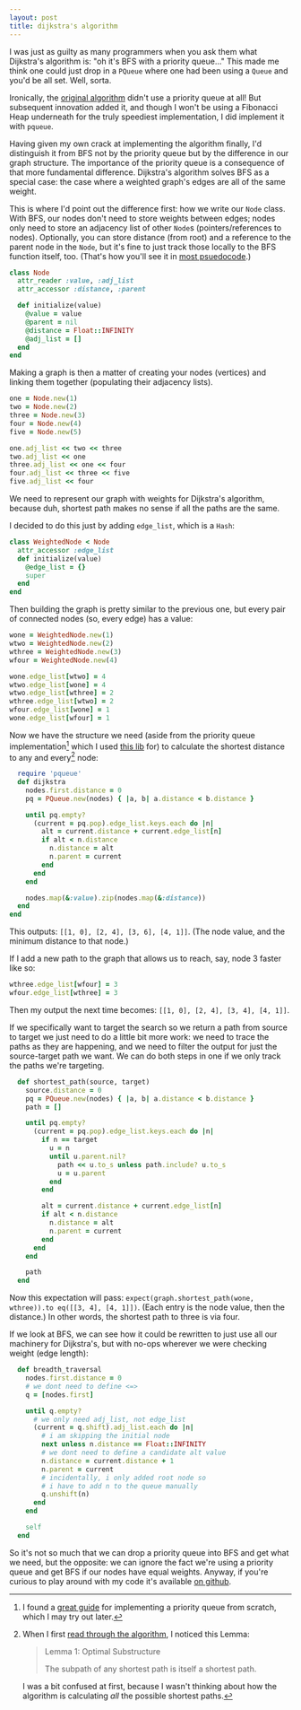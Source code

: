```yaml
---
layout: post
title: dijkstra's algorithm
---
```


I was just as guilty as many programmers when you ask them what Dijkstra's
algorithm is: "oh it's BFS with a priority queue..." This made me think
one could just drop in a `PQueue` where one had been using a `Queue` and
you'd be all set. Well, sorta.

Ironically, the [original
algorithm](http://www.cse.unt.edu/~tarau/teaching/AnAlgo/Dijkstra's%20algorithm.pdf)
didn't use a priority queue at all! But subsequent innovation added it,
and though I won't be using a Fibonacci Heap underneath for the truly
speediest implementation, I did implement it with `pqueue`.

Having given my own crack at implementing the algorithm finally, I'd
distinguish it from BFS not by the priority queue but by the difference in
our graph structure. The importance of the priority queue is a consequence
of that more fundamental difference. Dijkstra's algorithm solves BFS as
a special case: the case where a weighted graph's edges are all of the
same weight.

This is where I'd point out the difference first: how we write our `Node`
class. With BFS, our nodes don't need to store weights between
edges; nodes only need to store an adjacency list of other `Node`s
(pointers/references to nodes). Optionally, you can store distance (from
root) and a reference to the parent node in the `Node`, but it's fine to
just track those locally to the BFS function itself, too. (That's how
you'll see it in [most
psuedocode](https://en.wikipedia.org/wiki/Dijkstra%27s_algorithm#Pseudocode).)

```ruby
class Node
  attr_reader :value, :adj_list
  attr_accessor :distance, :parent

  def initialize(value)
    @value = value
    @parent = nil
    @distance = Float::INFINITY
    @adj_list = []
  end
end
```

Making a graph is then a matter of creating your nodes (vertices) and
linking them together (populating their adjacency lists).

```ruby
one = Node.new(1)
two = Node.new(2)
three = Node.new(3)
four = Node.new(4)
five = Node.new(5)

one.adj_list << two << three
two.adj_list << one
three.adj_list << one << four
four.adj_list << three << five
five.adj_list << four
```

We need to represent our graph with weights for Dijkstra's algorithm,
because duh, shortest path makes no sense if all the paths are the same.

I decided to do this just by adding `edge_list`, which is a `Hash`:

```ruby
class WeightedNode < Node
  attr_accessor :edge_list
  def initialize(value)
    @edge_list = {}
    super
  end
end
```

Then building the graph is pretty similar to the previous one, but every
pair of connected nodes (so, every edge) has a value:

```ruby
wone = WeightedNode.new(1)
wtwo = WeightedNode.new(2)
wthree = WeightedNode.new(3)
wfour = WeightedNode.new(4)

wone.edge_list[wtwo] = 4
wtwo.edge_list[wone] = 4
wtwo.edge_list[wthree] = 2
wthree.edge_list[wtwo] = 2
wfour.edge_list[wone] = 1
wone.edge_list[wfour] = 1
```

Now we have the structure we need (aside from the priority queue
implementation[^1] which I used [this
lib](https://github.com/rubyworks/pqueue) for) to calculate the shortest
distance to any and every[^2] node:

```ruby
  require 'pqueue'
  def dijkstra
    nodes.first.distance = 0
    pq = PQueue.new(nodes) { |a, b| a.distance < b.distance }

    until pq.empty?
      (current = pq.pop).edge_list.keys.each do |n|
        alt = current.distance + current.edge_list[n]
        if alt < n.distance
          n.distance = alt
          n.parent = current
        end
      end
    end

    nodes.map(&:value).zip(nodes.map(&:distance))
  end
end
```

This outputs: `[[1, 0], [2, 4], [3, 6], [4, 1]]`. (The node value, and the
minimum distance to that node.)

If I add a new path to the graph that allows us to reach, say, node
3 faster like so:

```ruby
wthree.edge_list[wfour] = 3
wfour.edge_list[wthree] = 3
```

Then my output the next time becomes: `[[1, 0], [2, 4], [3, 4], [4, 1]]`.

If we specifically want to target the search so we return a  path
from source to target we just need to do a little bit more work: we need
to trace the paths as they are happening, and we need to filter the output
for just the source-target path we want. We can do both steps in one if we
only track the paths we're targeting.

```ruby
  def shortest_path(source, target)
    source.distance = 0
    pq = PQueue.new(nodes) { |a, b| a.distance < b.distance }
    path = []

    until pq.empty?
      (current = pq.pop).edge_list.keys.each do |n|
        if n == target
          u = n
          until u.parent.nil?
            path << u.to_s unless path.include? u.to_s
            u = u.parent
          end
        end

        alt = current.distance + current.edge_list[n]
        if alt < n.distance
          n.distance = alt
          n.parent = current
        end
      end
    end

    path
  end
```

Now this expectation will pass: `expect(graph.shortest_path(wone,
wthree)).to eq([[3, 4], [4, 1]])`. (Each entry is the node value, then the
distance.) In other words, the shortest path to three is via four.

If we look at BFS, we can see how it could be rewritten to just use all
our machinery for Dijkstra's, but with no-ops wherever we were checking
weight (edge length):

```ruby
  def breadth_traversal
    nodes.first.distance = 0
    # we dont need to define <=>
    q = [nodes.first]

    until q.empty?
      # we only need adj_list, not edge_list
      (current = q.shift).adj_list.each do |n|
        # i am skipping the initial node
        next unless n.distance == Float::INFINITY
        # we dont need to define a candidate alt value
        n.distance = current.distance + 1
        n.parent = current
        # incidentally, i only added root node so
        # i have to add n to the queue manually
        q.unshift(n)
      end
    end

    self
  end
```

So it's not so much that we can drop a priority queue into BFS and get
what we need, but the opposite: we can ignore the fact we're using
a priority queue and get BFS if our nodes have equal weights. Anyway, if
you're curious to play around with my code it's available [on
github](https://github.com/mooreniemi/experiments/blob/master/spec/dijkstra_spec.rb).

[^1]: I found a [great guide](http://www.brianstorti.com/implementing-a-priority-queue-in-ruby/) for implementing a priority queue from scratch, which I may try out later.

[^2]: When I first [read through the algorithm](http://math.mit.edu/~rothvoss/18.304.3PM/Presentations/1-Melissa.pdf),
	I noticed this Lemma:

	> Lemma 1: Optimal Substructure
	>
	> The subpath of any shortest path is itself a shortest path.

	I was a bit confused at first, because I wasn't thinking about how the
	algorithm is calculating *all* the possible shortest paths.
